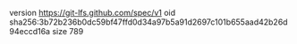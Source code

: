 version https://git-lfs.github.com/spec/v1
oid sha256:3b72b236b0dc59bf47ffd0d34a97b5a91d2697c101b655aad42b26d94eccd16a
size 789
